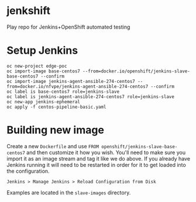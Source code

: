 # jenkshift

Play repo for Jenkins+OpenShift automated testing

# Setup Jenkins

    oc new-project edge-poc
    oc import-image base-centos7 --from=docker.io/openshift/jenkins-slave-base-centos7 --confirm
    oc import-image jenkins-agent-ansible-274-centos7 --from=docker.io/nfvpe/jenkins-agent-ansible-274-centos7 --confirm
    oc label is base-centos7 role=jenkins-slave
    oc label is jenkins-agent-ansible-274-centos7 role=jenkins-slave
    oc new-app jenkins-ephemeral
    oc apply -f centos-pipeline-basic.yaml

# Building new image

Create a new `Dockerfile` and use `FROM openshift/jenkins-slave-base-centos7`
and then customize it how you wish. You'll need to make sure you import it as
an image stream and tag it like we do above. If you already have Jenkins
running it will need to be restarted in order for it to get loaded into the
configuration.

    Jenkins > Manage Jenkins > Reload Configuration from Disk

Examples are located in the `slave-images` directory.
